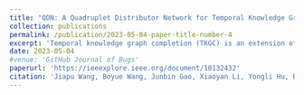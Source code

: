 ```yaml
---
title: "QDN: A Quadruplet Distributor Network for Temporal Knowledge Graph Completion."
collection: publications
permalink: /publication/2023-05-04-paper-title-number-4
excerpt: 'Temporal knowledge graph completion (TKGC) is an extension of the traditional static knowledge graph completion (SKGC) by introducing the timestamp. The existing TKGC methods generally translate the original quadruplet to the form of the triplet by integrating the timestamp into the entity/relation, and then use SKGC methods to infer the missing item. However, such an integrating operation largely limits the expressive ability of temporal information and ignores the semantic loss problem due to the fact that entities, relations, and timestamps are located in different spaces. In this article, we propose a novel TKGC method called the q uadruplet d istributor n etwork (QDN) , which independently models the embeddings of entities, relations, and timestamps in their specific spaces to fully capture the semantics and builds the QD to facilitate the information aggregation and distribution among them. Furthermore, the interaction among entities, relations, and timestamps is integrated using a novel quadruplet-specific decoder, which stretches the third-order tensor to the fourth-order to satisfy the TKGC criterion. Equally important, we design a novel temporal regularization that imposes a smoothness constraint on temporal embeddings. Experimental results show that the proposed method outperforms the existing state-of-the-art TKGC methods.'
date: 2023-05-04
#venue: 'GitHub Journal of Bugs'
paperurl: 'https://ieeexplore.ieee.org/document/10132432'
citation: 'Jiapu Wang, Boyue Wang, Junbin Gao, Xiaoyan Li, Yongli Hu, Baocai Yin. QDN: A Quadruplet Distributor Network for Temporal Knowledge Graph Completion. IEEE Transactions on Neural Networks and Learning Systems[J], 2023.'
---
```

